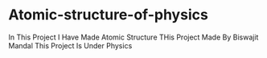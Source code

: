 # Atomic-structure-of-physics
In This Project I Have Made Atomic Structure 
THis Project Made By Biswajit Mandal 
This Project Is Under Physics
